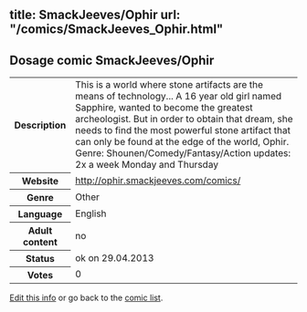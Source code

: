 title: SmackJeeves/Ophir
url: "/comics/SmackJeeves_Ophir.html"
---
Dosage comic SmackJeeves/Ophir
-----------------------------------------

<p id="msg"></p>
<script type="text/javascript">
if (window.location.search === '?edit_info_mail=sent_ok') {
  var elem = document.getElementById("msg");
  elem.innerHTML = 'Edited information sucessfully sent.';
  elem.className = 'ok';
}
</script>
<table class="comicinfo">
<tr>
<th>Description</th><td>This is a world where stone artifacts are the means of technology... A 16 year old girl named Sapphire, wanted to become the greatest archeologist. But in order to obtain that dream, she needs to find the most powerful stone artifact that can only be found at the edge of the world, Ophir. Genre: Shounen/Comedy/Fantasy/Action updates: 2x a week Monday and Thursday</td>
</tr>
<tr>
<th>Website</th><td><a href="http://ophir.smackjeeves.com/comics/">http://ophir.smackjeeves.com/comics/</a></td>
</tr>
<tr>
<th>Genre</th><td>Other</td>
</tr>
<tr>
<th>Language</th><td>English</td>
</tr>
<tr>
<th>Adult content</th><td>no</td>
</tr>
<tr>
<th>Status</th><td>ok on 29.04.2013</td>
</tr>
<tr>
<th>Votes</th><td>0</td>
</tr>
</table>

[Edit this info](SmackJeeves_Ophir_edit.html) or go back to the [comic list](../comic-index.html).
